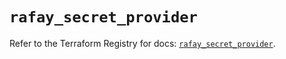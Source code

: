 # `rafay_secret_provider`

Refer to the Terraform Registry for docs: [`rafay_secret_provider`](https://registry.terraform.io/providers/rafaysystems/rafay/1.1.52/docs/resources/secret_provider).
